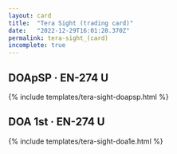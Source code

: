 ```yaml
---
layout: card
title:  "Tera Sight (trading card)"
date:   "2022-12-29T16:01:28.370Z"
permalink: tera-sight_(card)
incomplete: true
---
```


## DOApSP &middot; EN-274 U

{% include templates/tera-sight-doapsp.html %}


## DOA 1st &middot; EN-274 U

{% include templates/tera-sight-doa1e.html %}
